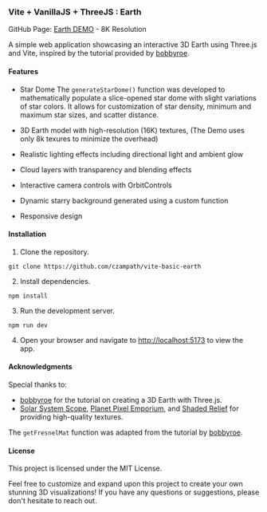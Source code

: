 ### Vite + VanillaJS + ThreeJS : Earth

GitHub Page: [Earth DEMO](https://czampath.github.io/vite-basic-earth/) - 8K Resolution

A simple web application showcasing an interactive 3D Earth using Three.js and Vite, inspired by the tutorial provided by [bobbyroe](https://github.com/bobbyroe/threejs-earth).

#### Features

- Star Dome
The `generateStarDome()` function was developed to mathematically populate a slice-opened star dome with slight variations of star colors. It allows for customization of star density, minimum and maximum star sizes, and scatter distance.

- 3D Earth model with high-resolution (16K) textures, (The Demo uses only 8k texures to minimize the overhead)
- Realistic lighting effects including directional light and ambient glow
- Cloud layers with transparency and blending effects
- Interactive camera controls with OrbitControls
- Dynamic starry background generated using a custom function
- Responsive design

#### Installation

1. Clone the repository.
```
git clone https://github.com/czampath/vite-basic-earth
```

2. Install dependencies.
```
npm install
```

3. Run the development server.
```
npm run dev
```

4. Open your browser and navigate to [http://localhost:5173](http://localhost:5173) to view the app.


#### Acknowledgments

Special thanks to:
- [bobbyroe](https://github.com/bobbyroe) for the tutorial on creating a 3D Earth with Three.js.
- [Solar System Scope](https://www.solarsystemscope.com/textures/), [Planet Pixel Emporium](https://planetpixelemporium.com/), and [Shaded Relief](https://www.shadedrelief.com/) for providing high-quality textures.

The `getFresnelMat` function was adapted from the tutorial by [bobbyroe](https://github.com/bobbyroe/threejs-earth).

#### License

This project is licensed under the MIT License.

Feel free to customize and expand upon this project to create your own stunning 3D visualizations! If you have any questions or suggestions, please don't hesitate to reach out.
